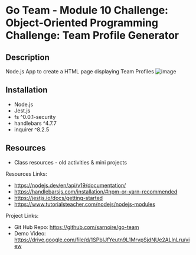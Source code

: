 # Go Team - Module 10 Challenge: Object-Oriented Programming Challenge: Team Profile Generator


## Description
Node.js App to create a HTML page displaying Team Profiles 
![image](https://user-images.githubusercontent.com/115049982/232255138-e8456ab7-114f-48c3-a96d-7db034ce06d5.png)


## Installation
+ Node.js
+ Jest.js
+ fs ^0.0.1-security
+ handlebars ^4.7.7
+ inquirer ^8.2.5


## Resources
+ Class resources - old activities & mini projects

Resources Links:
+ https://nodejs.dev/en/api/v19/documentation/
+ https://handlebarsjs.com/installation/#npm-or-yarn-recommended
+ https://jestjs.io/docs/getting-started
+ https://www.tutorialsteacher.com/nodejs/nodejs-modules

Project Links:
+ Git Hub Repo: https://github.com/sarnoire/go-team
+ Demo Video: https://drive.google.com/file/d/1SPbIJfYeutn9L1MrvpSjdNUe2ALlnLru/view


